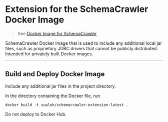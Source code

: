 # Extension for the SchemaCrawler Docker Image

> See [Docker Image for SchemaCrawler](https://github.com/sualeh/SchemaCrawler-Docker)

SchemaCrawler Docker image that is used to include any additional local jar files, such as proprietary JDBC drivers that cannot be publicly distributed. Intended for privately built Docker images.

-----

## Build and Deploy Docker Image

Include any additional jar files in the project directory.

In the directory containing the Docker file, run
```
docker build -t sualeh/schemacrawler-extension:latest .
```

Do not deploy to Docker Hub.
